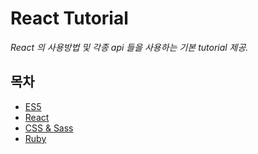# React Tutorial

_React 의 사용방법 및 각종 api 들을 사용하는 기본 tutorial 제공._

## 목차

- [ES5](https://github.com/tipjs/javascript-style-guide/blob/master/es5.md)
- [React](https://github.com/airbnb/javascript/tree/master/react)
- [CSS & Sass](https://github.com/airbnb/css)
- [Ruby](https://github.com/airbnb/ruby)
